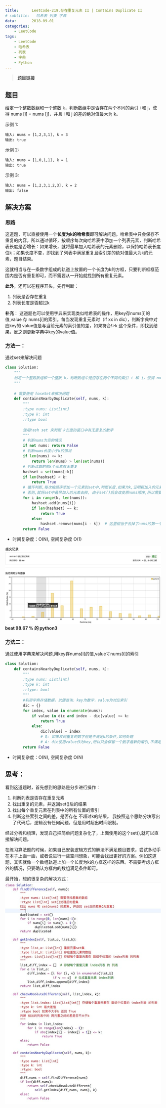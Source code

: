 ```yaml
---
title:      LeetCode-219.存在重复元素 II | Contains Duplicate II
# subtitle:   哈希表 列表 字典
data:       2018-09-01
categories:
    - LeetCode
tags:
    - LeetCode
    - 哈希表
    - 列表
    - 字典
    - Python
---
```


>[题目链接](https://leetcode-cn.com/problems/contains-duplicate-ii/description/)

## 题目

给定一个整数数组和一个整数 k，判断数组中是否存在两个不同的索引 i 和 j，使得 nums [i] = nums [j]，并且 i 和 j 的差的绝对值最大为 k。

示例 1:

```
输入: nums = [1,2,3,1], k = 3
输出: true
```

<!-- more --> 

示例 2:

```
输入: nums = [1,0,1,1], k = 1
输出: true
```
示例 3:

```
输入: nums = [1,2,3,1,2,3], k = 2
输出: false
```

## 解决方案

### 思路

这道题，可以直接使用一个**长度为k的哈希表**即可解决问题。哈希表中只会保存不重复的内容，所以通过循环，按顺序每次向哈希表中添加一个列表元素，判断哈希表长度是否增长：如果增长，就将最早加入哈希表的元素删除，以保持哈希表长度位k；如果长度不变，即找到了列表中满足重复且索引差的绝对值最大为k的元素，题目结束。

这就相当与在一条数字组成的轨道上放置的一个长度为k的方框，只要判断框框范围内是否有重复即可，而不需要从一开始就找到所有重复元素。

**此外**，还可以在程序开头，先行判断：
1. 列表是否存在重复
2. 列表长度是否超过k

**补充**：
这道题也可以使用字典来实现类似哈希表的操作，用key存nums[i]的值,value 存 nums[i]的索引。每当发现重复元素时（if xx in dic），判断字典中对应key的 value值是与当前元素的索引值的差，如果符合!>k 这个条件，即找到结果，反之则更新字典中key的value值。

### 方法一： 

通过set来解决问题

```python
class Solution:
    """
    给定一个整数数组和一个整数 k，判断数组中是否存在两个不同的索引 i 和 j，使得 nums [i] = nums [j]，并且 i 和 j 的差的绝对值最大为 k。
    """

    # 需要使用 haseSet来解决问题
    def containsNearbyDuplicate(self, nums, k):
        """
        :type nums: List[int]
        :type k: int
        :rtype bool

        使用hash set 来判断 k长度的窗口中有无重复的数字
        """
        # 判断nums为空的情况
        if not nums: return False
        # 判断nums长度小于k的情况
        if len(nums) <= k:
            return len(nums) > len(set(nums))
        # 判断读取的前k个元素有无重复
        hashset = set(nums[:k])
        if len(hashset) < k:
            return True
        # 循环判断,每次按顺序添加一个元素到set中,判断长度.如果为k,证明新加入的元素与set中的存在重复,条件成立.
        # 否则,就将set中最早加入的元素去掉, 由于set()后会改变原nums顺序,所以需要使用remove方法,按照添加顺序去除. 即nums[i-k]
        for i in range(k, len(nums)):
            hashset.add(nums[i])
            if len(hashset) == k:
                return True
            else:
                hashset.remove(nums[i - k])  # 这里相当于去掉了nums的第一个元素,依次类推
        return False
```
- 时间复杂度：O(N), 空间复杂度 O(1)

![cdii-1](/images/post/cdii-1.jpg)
**beat 98.67 % 的 python3**

### 方法二：

通过使用字典来解决问题,用key存nums[i]的值,value寸nums[i]的索引


```python
class Solution:
    def containsNearbyDuplicate(self, nums, k):
        """
        :type nums: List[int]
        :type k: int
        :rtype: bool
        """
        #利用字典存储数据，以便查询，key为数字，value为对应索引
        dic = {}
        for index, value in enumerate(nums):
            if value in dic and index - dic[value] <= k:
                return True
            else:
                dic[value] = index
                # Q: 如果发现重复的数字但是不满足k的条件,如何处理
                # A: dic使用value作为key,所以只会保留一个数字最新的索引,不满足条件就会被覆盖
        return False
```
- 时间复杂度：O(N), 空间复杂度 O(N)

## 思考：

看到这道题时，首先想到的思路是分步进行操作：
1. 判断列表是否存在重复元素
2. 找出重复的元素，并返回set()后的结果
3. 找出每个重复元素在列表中的所有位置的索引
4. 判断这些索引之间的差，是否存在 不超过k的结果。
我按照这个思路分块写出了代码后，逻辑没有任何问题，但是用时超出时间限制。

经过分析和梳理，发现自己把简单问题复杂化了，上面使用的这个set(),就可以直接解决问题。

在练习算法题的时候，如果自己安装逻辑方式的解法不满足题目要求，尝试多动手在本子上画一画，或者说进行一些空间想象，可能会找出更好的方案。例如这道题，其实就像一个数组轨道上加一个长度为k的方框这样的东西。不需要考虑方框外的情况，只要确认方框内的数组满足条件即可。

最开始，想的很复杂的解决方式：
![emm](/images/post/emmm.jpg)
